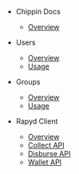- Chippin Docs

  - [Overview](https://docs.chippin.club/#/)

- Users

  - [Overview](Users/index.md)
  - [Usage](Users/usage.md)

- Groups
  - [Overview](Groups/index.md)
  - [Usage](Groups/usage.md)

- Rapyd Client
  - [Overview](Rapyd/index.md)
  - [Collect API](Rapyd/collect.md)
  - [Disburse API](Rapyd/disburse.md)
  - [Wallet API](Rapyd/wallet.md)
